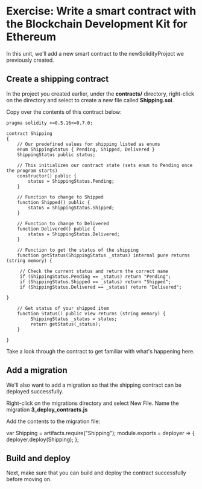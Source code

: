 # Exercise: Write a smart contract with the Blockchain Development Kit for Ethereum

In this unit, we'll add a new smart contract to the newSolidityProject we previously created.

## Create a shipping contract

In the project you created earlier, under the **contracts/** directory, right-click on the directory and select to create a new file called **Shipping.sol**.

Copy over the contents of this contract below:

```solidity
pragma solidity >=0.5.16<=0.7.0;

contract Shipping
{
    // Our predefined values for shipping listed as enums
    enum ShippingStatus { Pending, Shipped, Delivered }
    ShippingStatus public status;

    // This initializes our contract state (sets enum to Pending once the program starts)
    constructor() public {
        status = ShippingStatus.Pending;
    }

    // Function to change to Shipped
    function Shipped() public {
        status = ShippingStatus.Shipped;
    }

    // Function to change to Delivered
    function Delivered() public {
        status = ShippingStatus.Delivered;
    }

    // Function to get the status of the shipping
    function getStatus(ShippingStatus _status) internal pure returns (string memory) {

     // Check the current status and return the correct name
     if (ShippingStatus.Pending == _status) return "Pending";
     if (ShippingStatus.Shipped == _status) return "Shipped";
     if (ShippingStatus.Delivered == _status) return "Delivered";

}

    // Get status of your shipped item
    function Status() public view returns (string memory) {
         ShippingStatus _status = status;
         return getStatus(_status);
    }

}
```

Take a look through the contract to get familiar with what's happening here.

## Add a migration

We'll also want to add a migration so that the shipping contract can be deployed successfully.

Right-click on the migrations directory and select New File. Name the migration **3_deploy_contracts.js**

Add the contents to the migration file:

var Shipping = artifacts.require("Shipping");
module.exports = deployer => {
    deployer.deploy(Shipping);
};

## Build and deploy

Next, make sure that you can build and deploy the contract successfully before moving on.

